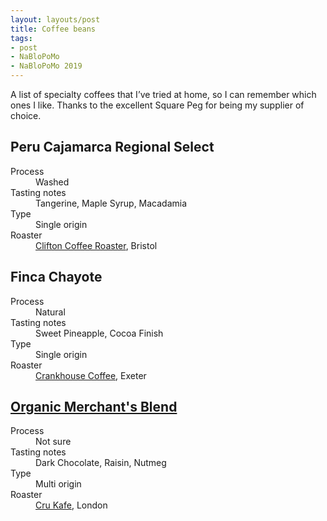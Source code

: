 ```yaml
---
layout: layouts/post
title: Coffee beans
tags:
- post
- NaBloPoMo
- NaBloPoMo 2019
---
```


A list of specialty coffees that I’ve tried at home, so I can remember which ones I like. Thanks to the excellent Square Peg for being my supplier of choice.

<h2>Peru Cajamarca Regional Select</h2>
<dl>
  <dt>Process</dt>
  <dd>Washed</dd>
  <dt>Tasting notes</dt>
  <dd>Tangerine, Maple Syrup, Macadamia</dd>
  <dt>Type</dt>
  <dd>Single origin</dd>
  <dt>Roaster</dt>
  <dd><a href="https://cliftoncoffee.co.uk/">Clifton Coffee Roaster</a>, Bristol</dd>
</dl>

<h2>Finca Chayote</h2>
<dl>
  <dt>Process</dt>
  <dd>Natural</dd>
  <dt>Tasting notes</dt>
  <dd>Sweet Pineapple, Cocoa Finish</dd>
  <dt>Type</dt>
  <dd>Single origin</dd>
  <dt>Roaster</dt>
  <dd><a href="https://www.crankhousecoffee.co.uk/">Crankhouse Coffee</a>, Exeter</dd>
</dl>

<h2><a href="https://www.crukafe.com/products/merchants-blend">Organic Merchant's Blend</a></h2>
<dl>
  <dt>Process</dt>
  <dd>Not sure</dd>
  <dt>Tasting notes</dt>
  <dd>Dark Chocolate, Raisin, Nutmeg</dd>
  <dt>Type</dt>
  <dd>Multi origin</dd>
  <dt>Roaster</dt>
  <dd><a href="https://www.crukafe.com/">Cru Kafe</a>, London</dd>
</dl>